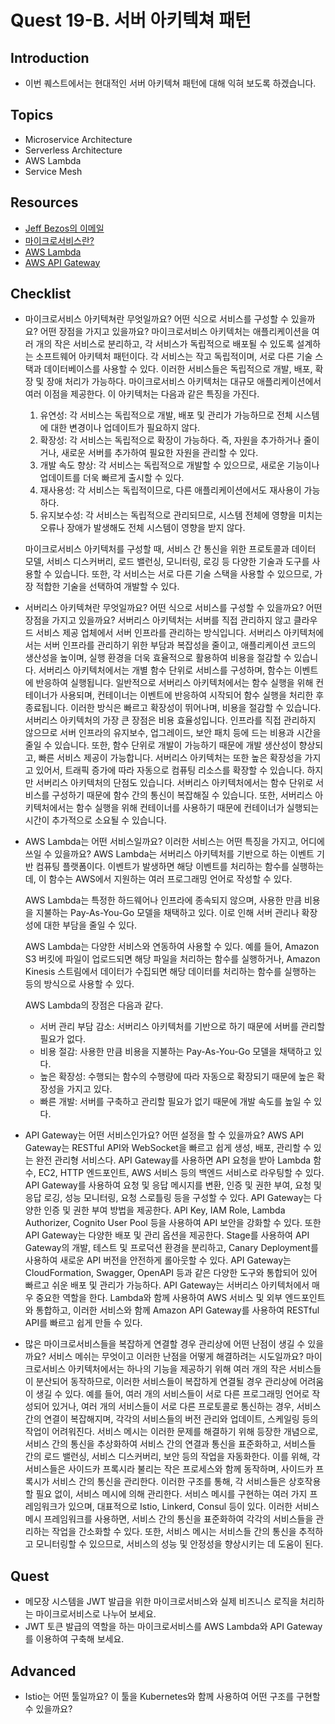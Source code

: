# Quest 19-B. 서버 아키텍쳐 패턴

## Introduction

- 이번 퀘스트에서는 현대적인 서버 아키텍쳐 패턴에 대해 익혀 보도록 하겠습니다.

## Topics

- Microservice Architecture
- Serverless Architecture
- AWS Lambda
- Service Mesh

## Resources

- [Jeff Bezos의 이메일](https://news.hada.io/topic?id=638)
- [마이크로서비스란?](https://www.redhat.com/ko/topics/microservices/what-are-microservices)
- [AWS Lambda](https://docs.aws.amazon.com/ko_kr/lambda/latest/dg/welcome.html)
- [AWS API Gateway](https://docs.aws.amazon.com/ko_kr/apigateway/latest/developerguide/welcome.html)

## Checklist

- 마이크로서비스 아키텍쳐란 무엇일까요? 어떤 식으로 서비스를 구성할 수 있을까요? 어떤 장점을 가지고 있을까요?
  마이크로서비스 아키텍처는 애플리케이션을 여러 개의 작은 서비스로 분리하고, 각 서비스가 독립적으로 배포될 수 있도록 설계하는 소프트웨어 아키텍처 패턴이다. 각 서비스는 작고 독립적이며, 서로 다른 기술 스택과 데이터베이스를 사용할 수 있다. 이러한 서비스들은 독립적으로 개발, 배포, 확장 및 장애 처리가 가능하다.
  마이크로서비스 아키텍처는 대규모 애플리케이션에서 여러 이점을 제공한다. 이 아키텍처는 다음과 같은 특징을 가진다.

  1. 유연성: 각 서비스는 독립적으로 개발, 배포 및 관리가 가능하므로 전체 시스템에 대한 변경이나 업데이트가 필요하지 않다.
  2. 확장성: 각 서비스는 독립적으로 확장이 가능하다. 즉, 자원을 추가하거나 줄이거나, 새로운 서버를 추가하여 필요한 자원을 관리할 수 있다.
  3. 개발 속도 향상: 각 서비스는 독립적으로 개발할 수 있으므로, 새로운 기능이나 업데이트를 더욱 빠르게 출시할 수 있다.
  4. 재사용성: 각 서비스는 독립적이므로, 다른 애플리케이션에서도 재사용이 가능하다.
  5. 유지보수성: 각 서비스는 독립적으로 관리되므로, 시스템 전체에 영향을 미치는 오류나 장애가 발생해도 전체 시스템이 영향을 받지 않다.

  마이크로서비스 아키텍처를 구성할 때, 서비스 간 통신을 위한 프로토콜과 데이터 모델, 서비스 디스커버리, 로드 밸런싱, 모니터링, 로깅 등 다양한 기술과 도구를 사용할 수 있습니다. 또한, 각 서비스는 서로 다른 기술 스택을 사용할 수 있으므로, 가장 적합한 기술을 선택하여 개발할 수 있다.

- 서버리스 아키텍쳐란 무엇일까요? 어떤 식으로 서비스를 구성할 수 있을까요? 어떤 장점을 가지고 있을까요?
  서버리스 아키텍처는 서버를 직접 관리하지 않고 클라우드 서비스 제공 업체에서 서버 인프라를 관리하는 방식입니다. 서버리스 아키텍처에서는 서버 인프라를 관리하기 위한 부담과 복잡성을 줄이고, 애플리케이션 코드의 생산성을 높이며, 실행 환경을 더욱 효율적으로 활용하여 비용을 절감할 수 있습니다.
  서버리스 아키텍처에서는 개별 함수 단위로 서비스를 구성하며, 함수는 이벤트에 반응하여 실행됩니다. 일반적으로 서버리스 아키텍처에서는 함수 실행을 위해 컨테이너가 사용되며, 컨테이너는 이벤트에 반응하여 시작되어 함수 실행을 처리한 후 종료됩니다. 이러한 방식은 빠르고 확장성이 뛰어나며, 비용을 절감할 수 있습니다.
  서버리스 아키텍처의 가장 큰 장점은 비용 효율성입니다. 인프라를 직접 관리하지 않으므로 서버 인프라의 유지보수, 업그레이드, 보안 패치 등에 드는 비용과 시간을 줄일 수 있습니다. 또한, 함수 단위로 개발이 가능하기 때문에 개발 생산성이 향상되고, 빠른 서비스 제공이 가능합니다. 서버리스 아키텍처는 또한 높은 확장성을 가지고 있어서, 트래픽 증가에 따라 자동으로 컴퓨팅 리소스를 확장할 수 있습니다.
  하지만 서버리스 아키텍처의 단점도 있습니다. 서버리스 아키텍처에서는 함수 단위로 서비스를 구성하기 때문에 함수 간의 통신이 복잡해질 수 있습니다. 또한, 서버리스 아키텍처에서는 함수 실행을 위해 컨테이너를 사용하기 때문에 컨테이너가 실행되는 시간이 추가적으로 소요될 수 있습니다.

- AWS Lambda는 어떤 서비스일까요? 이러한 서비스는 어떤 특징을 가지고, 어디에 쓰일 수 있을까요?
  AWS Lambda는 서버리스 아키텍처를 기반으로 하는 이벤트 기반 컴퓨팅 플랫폼이다. 이벤트가 발생하면 해당 이벤트를 처리하는 함수를 실행하는데, 이 함수는 AWS에서 지원하는 여러 프로그래밍 언어로 작성할 수 있다.

  AWS Lambda는 특정한 하드웨어나 인프라에 종속되지 않으며, 사용한 만큼 비용을 지불하는 Pay-As-You-Go 모델을 채택하고 있다. 이로 인해 서버 관리나 확장성에 대한 부담을 줄일 수 있다.

  AWS Lambda는 다양한 서비스와 연동하여 사용할 수 있다. 예를 들어, Amazon S3 버킷에 파일이 업로드되면 해당 파일을 처리하는 함수를 실행하거나, Amazon Kinesis 스트림에서 데이터가 수집되면 해당 데이터를 처리하는 함수를 실행하는 등의 방식으로 사용할 수 있다.

  AWS Lambda의 장점은 다음과 같다.

  - 서버 관리 부담 감소: 서버리스 아키텍처를 기반으로 하기 때문에 서버를 관리할 필요가 없다.
  - 비용 절감: 사용한 만큼 비용을 지불하는 Pay-As-You-Go 모델을 채택하고 있다.
  - 높은 확장성: 수행되는 함수의 수행량에 따라 자동으로 확장되기 때문에 높은 확장성을 가지고 있다.
  - 빠른 개발: 서버를 구축하고 관리할 필요가 없기 때문에 개발 속도를 높일 수 있다.

* API Gateway는 어떤 서비스인가요? 어떤 설정을 할 수 있을까요?
  AWS API Gateway는 RESTful API와 WebSocket을 빠르고 쉽게 생성, 배포, 관리할 수 있는 완전 관리형 서비스다. API Gateway를 사용하면 API 요청을 받아 Lambda 함수, EC2, HTTP 엔드포인트, AWS 서비스 등의 백엔드 서비스로 라우팅할 수 있다.
  API Gateway를 사용하여 요청 및 응답 메시지를 변환, 인증 및 권한 부여, 요청 및 응답 로깅, 성능 모니터링, 요청 스로틀링 등을 구성할 수 있다.
  API Gateway는 다양한 인증 및 권한 부여 방법을 제공한다. API Key, IAM Role, Lambda Authorizer, Cognito User Pool 등을 사용하여 API 보안을 강화할 수 있다.
  또한 API Gateway는 다양한 배포 및 관리 옵션을 제공한다. Stage를 사용하여 API Gateway의 개발, 테스트 및 프로덕션 환경을 분리하고, Canary Deployment를 사용하여 새로운 API 버전을 안전하게 롤아웃할 수 있다. API Gateway는 CloudFormation, Swagger, OpenAPI 등과 같은 다양한 도구와 통합되어 있어 빠르고 쉬운 배포 및 관리가 가능하다.
  API Gateway는 서버리스 아키텍처에서 매우 중요한 역할을 한다. Lambda와 함께 사용하여 AWS 서비스 및 외부 엔드포인트와 통합하고, 이러한 서비스와 함께 Amazon API Gateway를 사용하여 RESTful API를 빠르고 쉽게 만들 수 있다.

* 많은 마이크로서비스들을 복잡하게 연결할 경우 관리상에 어떤 난점이 생길 수 있을까요? 서비스 메쉬는 무엇이고 이러한 난점을 어떻게 해결하려는 시도일까요?
  마이크로서비스 아키텍처에서는 하나의 기능을 제공하기 위해 여러 개의 작은 서비스들이 분산되어 동작하므로, 이러한 서비스들이 복잡하게 연결될 경우 관리상에 어려움이 생길 수 있다. 예를 들어, 여러 개의 서비스들이 서로 다른 프로그래밍 언어로 작성되어 있거나, 여러 개의 서비스들이 서로 다른 프로토콜로 통신하는 경우, 서비스 간의 연결이 복잡해지며, 각각의 서비스들의 버전 관리와 업데이트, 스케일링 등의 작업이 어려워진다.
  서비스 메시는 이러한 문제를 해결하기 위해 등장한 개념으로, 서비스 간의 통신을 추상화하여 서비스 간의 연결과 통신을 표준화하고, 서비스들 간의 로드 밸런싱, 서비스 디스커버리, 보안 등의 작업을 자동화한다. 이를 위해, 각 서비스들은 사이드카 프록시라 불리는 작은 프로세스와 함께 동작하며, 사이드카 프록시가 서비스 간의 통신을 관리한다. 이러한 구조를 통해, 각 서비스들은 상호작용할 필요 없이, 서비스 메시에 의해 관리한다.
  서비스 메시를 구현하는 여러 가지 프레임워크가 있으며, 대표적으로 Istio, Linkerd, Consul 등이 있다. 이러한 서비스 메시 프레임워크를 사용하면, 서비스 간의 통신을 표준화하여 각각의 서비스들을 관리하는 작업을 간소화할 수 있다. 또한, 서비스 메시는 서비스들 간의 통신을 추적하고 모니터링할 수 있으므로, 서비스의 성능 및 안정성을 향상시키는 데 도움이 된다.

## Quest

- 메모장 시스템을 JWT 발급을 위한 마이크로서비스와 실제 비즈니스 로직을 처리하는 마이크로서비스로 나누어 보세요.
- JWT 토큰 발급의 역할을 하는 마이크로서비스를 AWS Lambda와 API Gateway를 이용하여 구축해 보세요.

## Advanced

- Istio는 어떤 툴일까요? 이 툴을 Kubernetes와 함께 사용하여 어떤 구조를 구현할 수 있을까요?
